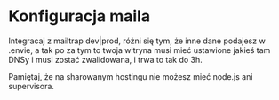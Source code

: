 # Konfiguracja maila

Integracaj z mailtrap dev|prod, różni się tym, że inne dane podajesz w .envie, a tak po za tym to twoja witryna musi mieć ustawione jakieś tam DNSy i musi zostać zwalidowana, i trwa to tak do 3h.  



Pamiętaj, że na sharowanym hostingu nie możesz mieć node.js ani supervisora.  
